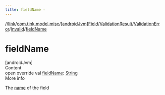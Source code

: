 ```yaml
---
title: fieldName -
---
```

//[link](../../../../../index.md)/[com.tink.model.misc](../../../../index.md)/[[androidJvm]Field](../../../index.md)/[ValidationResult](../../index.md)/[ValidationError](../index.md)/[Invalid](index.md)/[fieldName](field-name.md)



# fieldName  
[androidJvm]  
Content  
open override val [fieldName](field-name.md): [String](https://kotlinlang.org/api/latest/jvm/stdlib/kotlin/-string/index.html)  
More info  


The [name](../../../name.md) of the field

  



